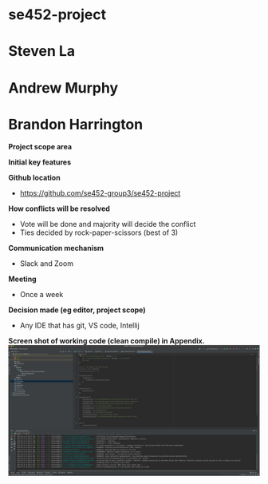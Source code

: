 # se452-project

# Steven La

# Andrew Murphy

# Brandon Harrington

**Project scope area**

**Initial key features**

**Github location**
* https://github.com/se452-group3/se452-project

**How conflicts will be resolved**
* Vote will be done and majority will decide the conflict
* Ties decided by rock-paper-scissors (best of 3)

**Communication mechanism**
* Slack and Zoom

**Meeting**
* Once a week

**Decision made (eg editor, project scope)**
* Any IDE that has git, VS code, Intellij

**Screen shot of working code (clean compile) in Appendix.**
![Screenshot](screenshots/compilescreenshot.png)
